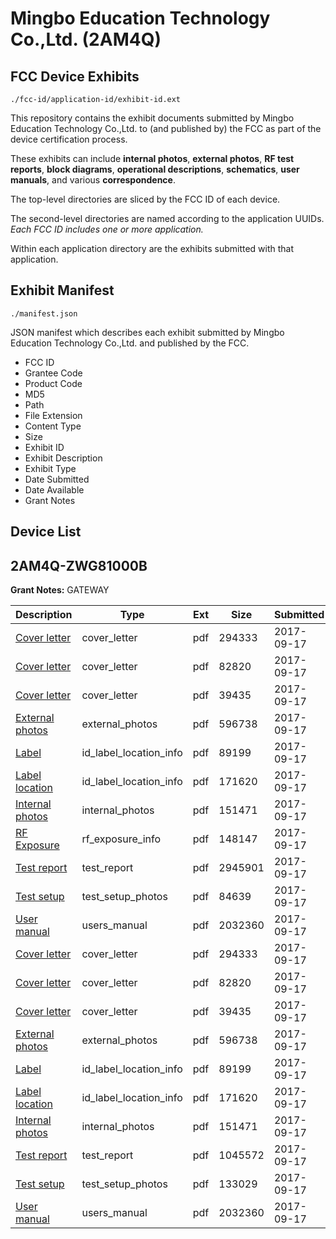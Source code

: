 # Mingbo Education Technology Co.,Ltd. (2AM4Q)
## FCC Device Exhibits

```
./fcc-id/application-id/exhibit-id.ext
```

This repository contains the exhibit documents submitted by Mingbo Education Technology Co.,Ltd. to (and published by) the FCC as part of the device certification process.

These exhibits can include **internal photos**, **external photos**, **RF test reports**, **block diagrams**, **operational descriptions**, **schematics**, **user manuals**, and various **correspondence**.

The top-level directories are sliced by the FCC ID of each device.

The second-level directories are named according to the application UUIDs. *Each FCC ID includes one or more application.*

Within each application directory are the exhibits submitted with that application. 

## Exhibit Manifest

```
./manifest.json
```

JSON manifest which describes each exhibit submitted by Mingbo Education Technology Co.,Ltd. and published by the FCC.

- FCC ID
- Grantee Code
- Product Code
- MD5
- Path
- File Extension
- Content Type
- Size
- Exhibit ID
- Exhibit Description
- Exhibit Type
- Date Submitted
- Date Available
- Grant Notes

## Device List
## 2AM4Q-ZWG81000B
**Grant Notes:** GATEWAY

| Description | Type | Ext | Size | Submitted | Available |
| ----------- | ---- | --- | ---- | --------- | --------- |
| [Cover letter](2AM4Q-ZWG81000B/12a5de493f4adb28e133fc510354aa0d/3564674.pdf) | cover_letter | pdf | 294333 | 2017-09-17 | 2017-09-17 |
| [Cover letter](2AM4Q-ZWG81000B/12a5de493f4adb28e133fc510354aa0d/3564675.pdf) | cover_letter | pdf | 82820 | 2017-09-17 | 2017-09-17 |
| [Cover letter](2AM4Q-ZWG81000B/12a5de493f4adb28e133fc510354aa0d/3564676.pdf) | cover_letter | pdf | 39435 | 2017-09-17 | 2017-09-17 |
| [External photos](2AM4Q-ZWG81000B/12a5de493f4adb28e133fc510354aa0d/3564677.pdf) | external_photos | pdf | 596738 | 2017-09-17 | 2017-09-17 |
| [Label](2AM4Q-ZWG81000B/12a5de493f4adb28e133fc510354aa0d/3564678.pdf) | id_label_location_info | pdf | 89199 | 2017-09-17 | 2017-09-17 |
| [Label location](2AM4Q-ZWG81000B/12a5de493f4adb28e133fc510354aa0d/3564679.pdf) | id_label_location_info | pdf | 171620 | 2017-09-17 | 2017-09-17 |
| [Internal photos](2AM4Q-ZWG81000B/12a5de493f4adb28e133fc510354aa0d/3564680.pdf) | internal_photos | pdf | 151471 | 2017-09-17 | 2017-09-17 |
| [RF Exposure](2AM4Q-ZWG81000B/12a5de493f4adb28e133fc510354aa0d/3564682.pdf) | rf_exposure_info | pdf | 148147 | 2017-09-17 | 2017-09-17 |
| [Test report](2AM4Q-ZWG81000B/12a5de493f4adb28e133fc510354aa0d/3564684.pdf) | test_report | pdf | 2945901 | 2017-09-17 | 2017-09-17 |
| [Test setup](2AM4Q-ZWG81000B/12a5de493f4adb28e133fc510354aa0d/3564685.pdf) | test_setup_photos | pdf | 84639 | 2017-09-17 | 2017-09-17 |
| [User manual](2AM4Q-ZWG81000B/12a5de493f4adb28e133fc510354aa0d/3564686.pdf) | users_manual | pdf | 2032360 | 2017-09-17 | 2017-09-17 |
| [Cover letter](2AM4Q-ZWG81000B/970a12c091776a2543d565e11d91eca1/3564674.pdf) | cover_letter | pdf | 294333 | 2017-09-17 | 2017-09-17 |
| [Cover letter](2AM4Q-ZWG81000B/970a12c091776a2543d565e11d91eca1/3564675.pdf) | cover_letter | pdf | 82820 | 2017-09-17 | 2017-09-17 |
| [Cover letter](2AM4Q-ZWG81000B/970a12c091776a2543d565e11d91eca1/3564676.pdf) | cover_letter | pdf | 39435 | 2017-09-17 | 2017-09-17 |
| [External photos](2AM4Q-ZWG81000B/970a12c091776a2543d565e11d91eca1/3564677.pdf) | external_photos | pdf | 596738 | 2017-09-17 | 2017-09-17 |
| [Label](2AM4Q-ZWG81000B/970a12c091776a2543d565e11d91eca1/3564678.pdf) | id_label_location_info | pdf | 89199 | 2017-09-17 | 2017-09-17 |
| [Label location](2AM4Q-ZWG81000B/970a12c091776a2543d565e11d91eca1/3564679.pdf) | id_label_location_info | pdf | 171620 | 2017-09-17 | 2017-09-17 |
| [Internal photos](2AM4Q-ZWG81000B/970a12c091776a2543d565e11d91eca1/3564680.pdf) | internal_photos | pdf | 151471 | 2017-09-17 | 2017-09-17 |
| [Test report](2AM4Q-ZWG81000B/970a12c091776a2543d565e11d91eca1/3564697.pdf) | test_report | pdf | 1045572 | 2017-09-17 | 2017-09-17 |
| [Test setup](2AM4Q-ZWG81000B/970a12c091776a2543d565e11d91eca1/3564698.pdf) | test_setup_photos | pdf | 133029 | 2017-09-17 | 2017-09-17 |
| [User manual](2AM4Q-ZWG81000B/970a12c091776a2543d565e11d91eca1/3564686.pdf) | users_manual | pdf | 2032360 | 2017-09-17 | 2017-09-17 |
